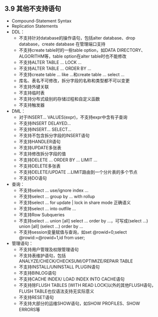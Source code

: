 ## 3.9 其他不支持语句

+ Compound-Statement Syntax
+ Replication Statements
+ DDL：
    + 不支持针对database的操作语句，包括alter database、drop database，create database 在管理端口支持 
    + 不支持create table时的一些table option，如DATA DIRECTORY、ALGORITHM等，table option在alter table时也不能修改
    + 不支持ALTER TABLE ... LOCK ...
    + 不支持ALTER TABLE ... ORDER BY ...
    + 不支持create table ... like ...和create table ... select ...
    + 库名、表名不可修改，拆分字段的名称和类型都不可以变更
    + 不支持外键关联
    + 不支持临时表
    + 不支持分布式级别的存储过程和自定义函数
    + 不支持触发器
+ DML：
    + 对于INSERT... VALUES(expr)，不支持expr中含有子查询
    + 不支持INSERT DELAYED...
    + 不支持INSERT... SELECT...
    + 不支持不包含拆分字段的INSERT语句
    + 不支持HANDLER语句
    + 不支持UPDATE多张表
    + 不支持修改拆分字段的值
    + 不支持DELETE ... ORDER BY ... LIMIT ...
    + 不支持DELETE多张表
    + 不支持DELETE/UPDATE ...LIMIT路由到一个分片表的多个节点
    + 不支持DO语句
+ 查询：
    + 不支持select ... use/ignore index ...
    + 不支持select ... group by ... with rollup
    + 不支持select ... for update | lock in share mode 正确语义
    + 不支持select ... into outfile ...
    + 不支持Row Subqueries
    + 不支持select ... union [all] select ... order by ...，可写成(select ...) union [all] (select ...) order by ...
    + 不支持session变量赋值与查询，如set @rowid=0;select @rowid:=@rowid+1,id from user;
+ 管理语句：
    + 不支持用户管理及权限管理语句
    + 不支持表维护语句，包括ANALYZE/CHECK/CHECKSUM/OPTIMIZE/REPAIR TABLE
    + 不支持INSTALL/UNINSTALL PLUGIN语句
    + 不支持BINLOG语句
    + 不支持CACHE INDEX/ LOAD INDEX INTO CACHE语句
    + 不支持除FLUSH TABLES [WITH READ LOCK]以外的其他FLUSH语句，FLUSH TABLE也仅语法支持无实际意义
    + 不支持RESET语句
    + 不支持大部分的运维SHOW语句，如SHOW PROFILES、SHOW ERRORS等  

